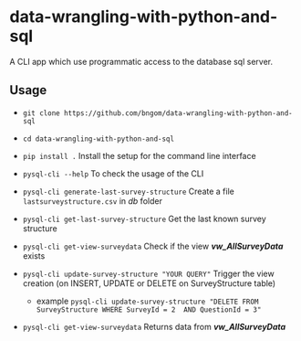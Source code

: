 # data-wrangling-with-python-and-sql

A CLI app which use programmatic access to the database sql server.

## Usage

* `git clone https://github.com/bngom/data-wrangling-with-python-and-sql`

* `cd data-wrangling-with-python-and-sql`

* `pip install .` Install the setup for the command line interface 

* `pysql-cli --help` To check the usage of the CLI

* `pysql-cli generate-last-survey-structure` Create a file `lastsurveystructure.csv` in *db* folder 

* `pysql-cli get-last-survey-structure` Get the last known survey structure 

* `pysql-cli get-view-surveydata` Check if the view ***vw_AllSurveyData*** exists 

* `pysql-cli update-survey-structure "YOUR QUERY"` Trigger the view creation (on INSERT, UPDATE or DELETE on SurveyStructure table) 
    - example `pysql-cli update-survey-structure "DELETE FROM SurveyStructure WHERE SurveyId = 2  AND QuestionId = 3"`
    
* `pysql-cli get-view-surveydata` Returns data from ***vw_AllSurveyData***


